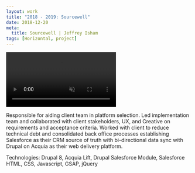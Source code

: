 ```yaml
---
layout: work
title: "2018 - 2019: Sourcewell"
date: 2018-12-20
meta:
  title: Sourcewell | Jeffrey Isham
tags: [Horizontal, project]
---
```


<div class="img-thumbnail mb-3">
  <div class="ratio ratio-16x9">
    <video autoplay="" loop="" muted="" src="/assets/videos/Sourcewell.mp4" playsinline=""></video>
  </div>
</div>

<p>Responsible for aiding client team in platform selection. Led implementation team and collaborated with client stakeholders, UX, and Creative on requirements and acceptance criteria. Worked with client to reduce technical debt and consolidated back office processes establishing Salesforce as their CRM source of truth with bi-directional data sync with Drupal on Acquia as their web delivery platform.</p>
<p class="small">Technologies: Drupal 8, Acquia Lift, Drupal Salesforce Module, Salesforce HTML, CSS, Javascript, GSAP, jQuery</p>
